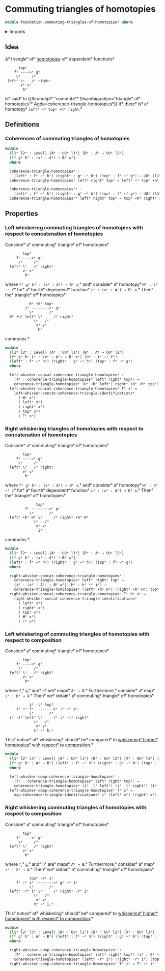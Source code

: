 # Commuting triangles of homotopies

```agda
module foundation.commuting-triangles-of-homotopiesᵉ where
```

<details><summary>Imports</summary>

```agda
open import foundation.commuting-triangles-of-identificationsᵉ
open import foundation.universe-levelsᵉ
open import foundation.whiskering-homotopies-compositionᵉ

open import foundation-core.function-typesᵉ
open import foundation-core.homotopiesᵉ
```

</details>

## Idea

Aᵉ triangleᵉ ofᵉ [homotopies](foundation-core.homotopies.mdᵉ) ofᵉ dependentᵉ functionsᵉ

```text
      topᵉ
    fᵉ ---->ᵉ gᵉ
     \ᵉ     /ᵉ
 leftᵉ \ᵉ   /ᵉ rightᵉ
       ∨ᵉ ∨ᵉ
        hᵉ
```

isᵉ saidᵉ to
{{#conceptᵉ "commute"ᵉ Disambiguation="triangleᵉ ofᵉ homotopies"ᵉ Agda=coherence-triangle-homotopiesᵉ}}
ifᵉ thereᵉ isᵉ aᵉ homotopyᵉ `leftᵉ ~ᵉ topᵉ ∙hᵉ right`.ᵉ

## Definitions

### Coherences of commuting triangles of homotopies

```agda
module _
  {l1ᵉ l2ᵉ : Level} {Aᵉ : UUᵉ l1ᵉ} {Bᵉ : Aᵉ → UUᵉ l2ᵉ}
  {fᵉ gᵉ hᵉ : (xᵉ : Aᵉ) → Bᵉ xᵉ}
  where

  coherence-triangle-homotopiesᵉ :
    (leftᵉ : fᵉ ~ᵉ hᵉ) (rightᵉ : gᵉ ~ᵉ hᵉ) (topᵉ : fᵉ ~ᵉ gᵉ) → UUᵉ (l1ᵉ ⊔ l2ᵉ)
  coherence-triangle-homotopiesᵉ leftᵉ rightᵉ topᵉ = leftᵉ ~ᵉ topᵉ ∙hᵉ rightᵉ

  coherence-triangle-homotopies'ᵉ :
    (leftᵉ : fᵉ ~ᵉ hᵉ) (rightᵉ : gᵉ ~ᵉ hᵉ) (topᵉ : fᵉ ~ᵉ gᵉ) → UUᵉ (l1ᵉ ⊔ l2ᵉ)
  coherence-triangle-homotopies'ᵉ leftᵉ rightᵉ topᵉ = topᵉ ∙hᵉ rightᵉ ~ᵉ leftᵉ
```

## Properties

### Left whiskering commuting triangles of homotopies with respect to concatenation of homotopies

Considerᵉ aᵉ commutingᵉ triangleᵉ ofᵉ homotopiesᵉ

```text
        topᵉ
     fᵉ ---->ᵉ gᵉ
      \ᵉ     /ᵉ
  leftᵉ \ᵉ   /ᵉ rightᵉ
        ∨ᵉ ∨ᵉ
         hᵉ
```

where `fᵉ gᵉ hᵉ : (xᵉ : Aᵉ) → Bᵉ x`,ᵉ andᵉ considerᵉ aᵉ homotopyᵉ `Hᵉ : iᵉ ~ᵉ f`ᵉ forᵉ aᵉ fourthᵉ
dependentᵉ functionᵉ `iᵉ : (xᵉ : Aᵉ) → Bᵉ x`.ᵉ Thenᵉ theᵉ triangleᵉ ofᵉ homotopiesᵉ

```text
           Hᵉ ∙hᵉ topᵉ
         iᵉ -------->ᵉ gᵉ
           \ᵉ       /ᵉ
  Hᵉ ∙hᵉ leftᵉ \ᵉ     /ᵉ rightᵉ
             \ᵉ   /ᵉ
              ∨ᵉ ∨ᵉ
               hᵉ
```

commutes.ᵉ

```agda
module _
  {l1ᵉ l2ᵉ : Level} {Aᵉ : UUᵉ l1ᵉ} {Bᵉ : Aᵉ → UUᵉ l2ᵉ}
  {fᵉ gᵉ hᵉ iᵉ : (xᵉ : Aᵉ) → Bᵉ xᵉ} (Hᵉ : iᵉ ~ᵉ fᵉ)
  (leftᵉ : fᵉ ~ᵉ hᵉ) (rightᵉ : gᵉ ~ᵉ hᵉ) (topᵉ : fᵉ ~ᵉ gᵉ)
  where

  left-whisker-concat-coherence-triangle-homotopiesᵉ :
    (Tᵉ : coherence-triangle-homotopiesᵉ leftᵉ rightᵉ topᵉ) →
    coherence-triangle-homotopiesᵉ (Hᵉ ∙hᵉ leftᵉ) rightᵉ (Hᵉ ∙hᵉ topᵉ)
  left-whisker-concat-coherence-triangle-homotopiesᵉ Tᵉ xᵉ =
    left-whisker-concat-coherence-triangle-identificationsᵉ
      ( Hᵉ xᵉ)
      ( leftᵉ xᵉ)
      ( rightᵉ xᵉ)
      ( topᵉ xᵉ)
      ( Tᵉ xᵉ)
```

### Right whiskering triangles of homotopies with respect to concatenation of homotopies

Considerᵉ aᵉ commutingᵉ triangleᵉ ofᵉ homotopiesᵉ

```text
        topᵉ
     fᵉ ---->ᵉ gᵉ
      \ᵉ     /ᵉ
  leftᵉ \ᵉ   /ᵉ rightᵉ
        ∨ᵉ ∨ᵉ
         hᵉ
```

where `fᵉ gᵉ hᵉ : (xᵉ : Aᵉ) → Bᵉ x`,ᵉ andᵉ considerᵉ aᵉ homotopyᵉ `Hᵉ : hᵉ ~ᵉ i`ᵉ forᵉ aᵉ fourthᵉ
dependentᵉ functionᵉ `iᵉ : (xᵉ : Aᵉ) → Bᵉ x`.ᵉ Thenᵉ theᵉ triangleᵉ ofᵉ homotopiesᵉ

```text
              topᵉ
         fᵉ -------->ᵉ gᵉ
           \ᵉ       /ᵉ
  leftᵉ ∙hᵉ Hᵉ \ᵉ     /ᵉ rightᵉ ∙hᵉ Hᵉ
             \ᵉ   /ᵉ
              ∨ᵉ ∨ᵉ
               iᵉ
```

commutes.ᵉ

```agda
module _
  {l1ᵉ l2ᵉ : Level} {Aᵉ : UUᵉ l1ᵉ} {Bᵉ : Aᵉ → UUᵉ l2ᵉ}
  {fᵉ gᵉ hᵉ : (xᵉ : Aᵉ) → Bᵉ xᵉ}
  (leftᵉ : fᵉ ~ᵉ hᵉ) (rightᵉ : gᵉ ~ᵉ hᵉ) (topᵉ : fᵉ ~ᵉ gᵉ)
  where

  right-whisker-concat-coherence-triangle-homotopiesᵉ :
    coherence-triangle-homotopiesᵉ leftᵉ rightᵉ topᵉ →
    {iᵉ : (xᵉ : Aᵉ) → Bᵉ xᵉ} (Hᵉ : hᵉ ~ᵉ iᵉ) →
    coherence-triangle-homotopiesᵉ (leftᵉ ∙hᵉ Hᵉ) (rightᵉ ∙hᵉ Hᵉ) topᵉ
  right-whisker-concat-coherence-triangle-homotopiesᵉ Tᵉ Hᵉ xᵉ =
    right-whisker-concat-coherence-triangle-identificationsᵉ
      ( leftᵉ xᵉ)
      ( rightᵉ xᵉ)
      ( topᵉ xᵉ)
      ( Hᵉ xᵉ)
      ( Tᵉ xᵉ)
```

### Left whiskering of commuting triangles of homotopies with respect to composition

Considerᵉ aᵉ commutingᵉ triangleᵉ ofᵉ homotopiesᵉ

```text
        topᵉ
     fᵉ ---->ᵉ gᵉ
      \ᵉ     /ᵉ
  leftᵉ \ᵉ   /ᵉ rightᵉ
        ∨ᵉ ∨ᵉ
         hᵉ
```

where `f`,ᵉ `g`,ᵉ andᵉ `h`ᵉ areᵉ mapsᵉ `Aᵉ → B`.ᵉ Furthermore,ᵉ considerᵉ aᵉ mapᵉ
`iᵉ : Bᵉ → X`.ᵉ Thenᵉ weᵉ obtainᵉ aᵉ commutingᵉ triangleᵉ ofᵉ homotopiesᵉ

```text
           iᵉ ·lᵉ topᵉ
     iᵉ ∘ᵉ fᵉ -------->ᵉ iᵉ ∘ᵉ gᵉ
           \ᵉ       /ᵉ
  iᵉ ·lᵉ leftᵉ \ᵉ     /ᵉ iᵉ ·lᵉ rightᵉ
             \ᵉ   /ᵉ
              ∨ᵉ ∨ᵉ
             iᵉ ∘ᵉ h.ᵉ
```

Thisᵉ notionᵉ ofᵉ whiskeringᵉ shouldᵉ beᵉ comparedᵉ to
[whiskeringᵉ higherᵉ homotopiesᵉ with respectᵉ to composition](foundation.whiskering-higher-homotopies-composition.md).ᵉ

```agda
module _
  {l1ᵉ l2ᵉ l3ᵉ : Level} {Aᵉ : UUᵉ l1ᵉ} {Bᵉ : UUᵉ l2ᵉ} {Xᵉ : UUᵉ l3ᵉ} (iᵉ : Bᵉ → Xᵉ)
  {fᵉ gᵉ hᵉ : Aᵉ → Bᵉ} (leftᵉ : fᵉ ~ᵉ hᵉ) (rightᵉ : gᵉ ~ᵉ hᵉ) (topᵉ : fᵉ ~ᵉ gᵉ)
  where

  left-whisker-comp-coherence-triangle-homotopiesᵉ :
    (Tᵉ : coherence-triangle-homotopiesᵉ leftᵉ rightᵉ topᵉ) →
    coherence-triangle-homotopiesᵉ (iᵉ ·lᵉ leftᵉ) (iᵉ ·lᵉ rightᵉ) (iᵉ ·lᵉ topᵉ)
  left-whisker-comp-coherence-triangle-homotopiesᵉ Tᵉ xᵉ =
    map-coherence-triangle-identificationsᵉ iᵉ (leftᵉ xᵉ) (rightᵉ xᵉ) (topᵉ xᵉ) (Tᵉ xᵉ)
```

### Right whiskering commuting triangles of homotopies with respect to composition

Considerᵉ aᵉ commutingᵉ triangleᵉ ofᵉ homotopiesᵉ

```text
        topᵉ
     fᵉ ---->ᵉ gᵉ
      \ᵉ     /ᵉ
  leftᵉ \ᵉ   /ᵉ rightᵉ
        ∨ᵉ ∨ᵉ
         hᵉ
```

where `f`,ᵉ `g`,ᵉ andᵉ `h`ᵉ areᵉ mapsᵉ `Aᵉ → B`.ᵉ Furthermore,ᵉ considerᵉ aᵉ mapᵉ
`iᵉ : Xᵉ → A`.ᵉ Thenᵉ weᵉ obtainᵉ aᵉ commutingᵉ triangleᵉ ofᵉ homotopiesᵉ

```text
           topᵉ ·rᵉ iᵉ
     fᵉ ∘ᵉ iᵉ -------->ᵉ gᵉ ∘ᵉ iᵉ
           \ᵉ       /ᵉ
  leftᵉ ·rᵉ iᵉ \ᵉ     /ᵉ rightᵉ ·rᵉ iᵉ
             \ᵉ   /ᵉ
              ∨ᵉ ∨ᵉ
             hᵉ ∘ᵉ i.ᵉ
```

Thisᵉ notionᵉ ofᵉ whiskeringᵉ shouldᵉ beᵉ comparedᵉ to
[whiskeringᵉ higherᵉ homotopiesᵉ with respectᵉ to composition](foundation.whiskering-higher-homotopies-composition.md).ᵉ

```agda
module _
  {l1ᵉ l2ᵉ l3ᵉ : Level} {Aᵉ : UUᵉ l1ᵉ} {Bᵉ : UUᵉ l2ᵉ} {Xᵉ : UUᵉ l3ᵉ}
  {fᵉ gᵉ hᵉ : Aᵉ → Bᵉ} (leftᵉ : fᵉ ~ᵉ hᵉ) (rightᵉ : gᵉ ~ᵉ hᵉ) (topᵉ : fᵉ ~ᵉ gᵉ)
  where

  right-whisker-comp-coherence-triangle-homotopiesᵉ :
    (Tᵉ : coherence-triangle-homotopiesᵉ leftᵉ rightᵉ topᵉ) (iᵉ : Xᵉ → Aᵉ) →
    coherence-triangle-homotopiesᵉ (leftᵉ ·rᵉ iᵉ) (rightᵉ ·rᵉ iᵉ) (topᵉ ·rᵉ iᵉ)
  right-whisker-comp-coherence-triangle-homotopiesᵉ Tᵉ iᵉ = Tᵉ ∘ᵉ iᵉ
```